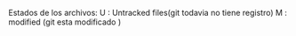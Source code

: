 Estados de los archivos:
U : Untracked files(git todavia no tiene registro)
M : modified (git esta modificado )
